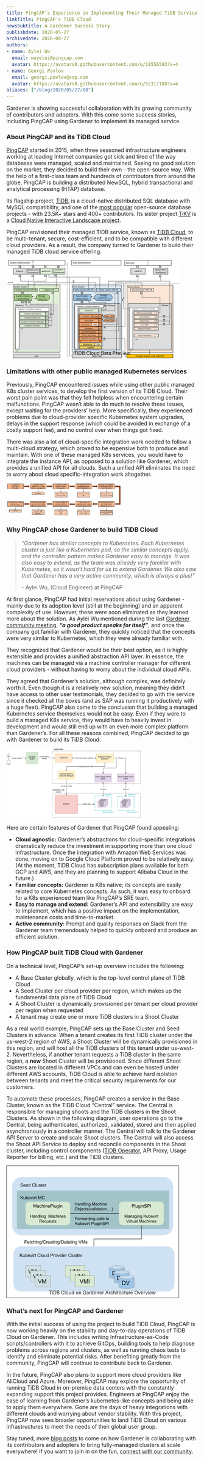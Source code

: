 ```yaml
---
title: PingCAP’s Experience in Implementing Their Managed TiDB Service with Gardener
linkTitle: PingCAP's TiDB Cloud
newsSubtitle: A Gardener Success Story
publishdate: 2020-05-27
archivedate: 2020-08-27
authors: 
- name: Aylei Wu
  email: wuyelei@pingcap.com
  avatar: https://avatars0.githubusercontent.com/u/18556593?v=4
- name: Georgi Pavlov
  email: georgi.pavlov@sap.com
  avatar: https://avatars0.githubusercontent.com/u/52317188?v=4
aliases: ["/blog/2020/05/27/00"]
---
```


Gardener is showing successful collaboration with its growing community of contributors and adopters. With this come some success stories, including PingCAP using Gardener to implement its managed service. 

### About PingCAP and its TiDB Cloud

[PingCAP](https://pingcap.com/about/) started in 2015, when three seasoned infrastructure engineers working at leading Internet companies got sick and tired of the way databases were managed, scaled and maintained. Seeing no good solution on the market, they decided to build their own - the open-source way. With the help of a first-class team and hundreds of contributors from around the globe, PingCAP is building a distributed NewSQL, hybrid transactional and analytical processing (HTAP) database.

Its flagship project, [TiDB](https://en.wikipedia.org/wiki/TiDB), is a cloud-native distributed SQL database with MySQL compatibility, and one of the [most popular](https://github.com/pingcap/tidb) open-source database projects - with 23.5K+ stars and 400+ contributors. Its sister project [TiKV](https://github.com/tikv/tikv) is a [Cloud Native Interactive Landscape project](https://landscape.cncf.io/card-mode).

PingCAP envisioned their managed TiDB service, known as [TiDB Cloud](https://pingcap.com/tidb-cloud/sign-up/), to be multi-tenant, secure, cost-efficient, and to be compatible with different cloud providers. As a result, the company turned to Gardener to build their managed TiDB cloud service offering. 

<img title="TiDB Cloud Beta Preview" src="./images/00-001.png"  style="width:90%; height:auto">
<figcaption style="text-align:center;margin-top: -25px;margin-bottom: 30px;font-size: 90%;">TiDB Cloud Beta Preview</figcaption>


### Limitations with other public managed Kubernetes services

Previously, PingCAP encountered issues while using other public managed K8s cluster services, to develop the first version of its TiDB Cloud. Their worst pain point was that they felt helpless when encountering certain malfunctions. PingCAP wasn’t able to do much to resolve these issues, except waiting for the providers’ help. More specifically, they experienced problems due to cloud-provider specific Kubernetes system upgrades, delays in the support response (which could be avoided in exchange of a costly support fee), and no control over when things got fixed. 

There was also a lot of cloud-specific integration work needed to follow a multi-cloud strategy, which proved to be expensive both to produce and maintain. With one of these managed K8s services, you would have to integrate the instance API, as opposed to a solution like Gardener, which provides a unified API for all clouds. Such a unified API eliminates the need to worry about cloud specific-integration work altogether.

<img src="./images/00-002.png" style="width:60%; height:auto">

### Why PingCAP chose Gardener to build TiDB Cloud

><i>“Gardener has similar concepts to Kubernetes. Each Kubernetes cluster is just like a Kubernetes pod, so the similar concepts apply, and the controller pattern makes Gardener easy to manage. It was also easy to extend, as the team was already very familiar with Kubernetes, so it wasn’t hard for us to extend Gardener. We also saw that Gardener has a very active community, which is always a plus!”</i><footer>- Aylei Wu, (Cloud Engineer) at PingCAP</footer>

At first glance, PingCAP had initial reservations about using Gardener - mainly due to its adoption level (still at the beginning) and an apparent complexity of use. However, these were soon eliminated as they learned more about the solution. As Aylei Wu mentioned during the last [Gardener community meeting](https://www.youtube.com/watch?v=nqkzUylfIbU&feature=youtu.be), ***“a good product speaks for itself”***, and once the company got familiar with Gardener, they quickly noticed that the concepts were very similar to Kubernetes, which they were already familiar with.

They recognized that Gardener would be their best option, as it is highly extensible and provides a unified abstraction API layer. In essence, the machines can be managed via a machine controller manager for different cloud providers - without having to worry about the individual cloud APIs. 

They agreed that Gardener’s solution, although complex, was definitely worth it. Even though it is a relatively new solution, meaning they didn’t have access to other user testimonials, they decided to go with the service since it checked all the boxes (and as SAP was running it productively with a huge fleet). PingCAP also came to the conclusion that building a managed Kubernetes service themselves would not be easy. Even if they were to build a managed K8s service, they would have to heavily  invest in development and would still end up with an even more complex platform than Gardener’s. For all these reasons combined, PingCAP decided to go with Gardener to build its TiDB Cloud.

<img src="./images/00-003.png" style="width:70%; height:auto">

Here are certain features of Gardener that PingCAP found appealing:

- **Cloud agnostic:** Gardener’s abstractions for cloud-specific integrations dramatically reduce the investment in supporting more than one cloud infrastructure. Once the integration with Amazon Web Services was done, moving on to Google Cloud Platform proved to be relatively easy. (At the moment, TiDB Cloud has subscription plans available for both GCP and AWS, and they are planning to support Alibaba Cloud in the future.)
- **Familiar concepts:** Gardener is K8s native; its concepts are easily related to core Kubernetes concepts. As such, it was easy to onboard for a K8s experienced team like PingCAP’s SRE team.
- **Easy to manage and extend:** Gardener’s API and extensibility are easy to implement, which has a positive impact on the implementation, maintenance costs and time-to-market.
- **Active community:** Prompt and quality responses on Slack from the Gardener team tremendously helped to quickly onboard and produce an efficient solution.

### How PingCAP built TiDB Cloud with Gardener

On a technical level, PingCAP’s set-up overview includes the following:
- A Base Cluster globally, which is the top-level control plane of TiDB Cloud
- A Seed Cluster per cloud provider per region, which makes up the fundamental data plane of TiDB Cloud
- A Shoot Cluster is dynamically provisioned per tenant per cloud provider per region when requested
- A tenant may create one or more TiDB clusters in a Shoot Cluster

As a real world example, PingCAP sets up the Base Cluster and Seed Clusters in advance. When a tenant creates its first TiDB cluster under the us-west-2 region of AWS, a Shoot Cluster will be dynamically provisioned in this region, and will host all the TiDB clusters of this tenant under us-west-2. Nevertheless, if another tenant requests a TiDB cluster in the same region, a **new** Shoot Cluster will be provisioned. Since different Shoot Clusters are located in different VPCs and can even be hosted under different AWS accounts, TiDB Cloud is able to achieve hard isolation between tenants and meet the critical security requirements for our customers.

To automate these processes, PingCAP creates a service in the Base Cluster, known as the TiDB Cloud “Central” service. The Central is responsible for managing shoots and the TiDB clusters in the Shoot Clusters. As shown in the following diagram, user operations go to the Central, being authenticated, authorized, validated, stored and then applied asynchronously in a controller manner. The Central will talk to the Gardener API Server to create and scale Shoot clusters. The Central will also access the Shoot API Service to deploy and reconcile components in the Shoot cluster, including control components ([TiDB Operator](https://github.com/pingcap/tidb-operator), API Proxy, Usage Reporter for billing, etc.) and the TiDB clusters.

<img title="TiDB Cloud on Gardener Architecture Overview" src="./images/00-004.png" style="width:90%; height:auto">
<figcaption style="text-align:center;margin-top: -25px;margin-bottom: 30px;font-size: 90%;">TiDB Cloud on Gardener Architecture Overview</figcaption>

### What’s next for PingCAP and Gardener

With the initial success of using the project to build TiDB Cloud, PingCAP is now working heavily on the stability and day-to-day operations of TiDB Cloud on Gardener. This includes writing Infrastructure-as-Code scripts/controllers with it to achieve GitOps, building tools to help diagnose problems across regions and clusters, as well as running chaos tests to identify and eliminate potential risks. After benefiting greatly from the community, PingCAP will continue to contribute back to Gardener.

In the future, PingCAP also plans to support more cloud providers like AliCloud and Azure. Moreover, PingCAP may explore the opportunity of running TiDB Cloud in on-premise data centers with the constantly expanding support this project provides. Engineers at PingCAP enjoy the ease of learning from Gardener’s kubernetes-like concepts and being able to apply them everywhere. Gone are the days of heavy integrations with different clouds and worrying about vendor stability. With this project, PingCAP now sees broader opportunities to land TiDB Cloud on various infrastructures to meet the needs of their global user group.

Stay tuned, more [blog posts](https://gardener.cloud/blog/) to come on how Gardener is collaborating with its contributors and adopters to bring fully-managed clusters at scale everywhere! If you want to join in on the fun, [connect with our community](https://gardener.cloud/community/). 
